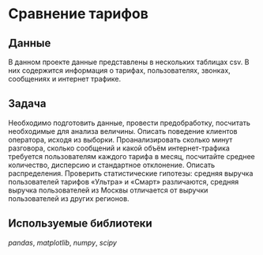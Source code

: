 # Сравнение тарифов
## Данные
В данном проекте данные представлены в нескольких таблицах csv. В них содержится информация о тарифах, пользователях, звонках, сообщениях и интернет трафике.
## Задача
Необходимо подготовить данные, провести предобработку, посчитать необходимые для анализа величины. Описать поведение клиентов оператора, исходя из выборки. Проанализировать сколько минут разговора, сколько сообщений и какой объём интернет-трафика требуется пользователям каждого тарифа в месяц, посчитайте среднее количество, дисперсию и стандартное отклонение. Описать распределения. Проверить статистические гипотезы: средняя выручка пользователей тарифов «Ультра» и «Смарт» различаются, средняя выручка пользователей из Москвы отличается от выручки пользователей из других регионов.
## Используемые библиотеки
*pandas*, *matplotlib*, *numpy*, *scipy*
